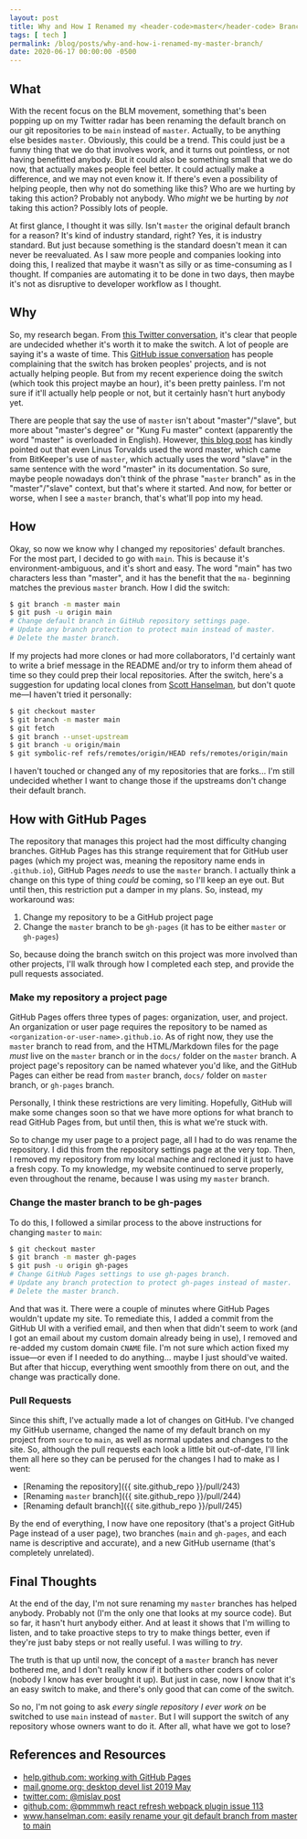 ```yaml
---
layout: post
title: Why and How I Renamed my <header-code>master</header-code> Branch
tags: [ tech ]
permalink: /blog/posts/why-and-how-i-renamed-my-master-branch/
date: 2020-06-17 00:00:00 -0500
---
```


## What

With the recent focus on the BLM movement, something that's been popping up on my Twitter radar has been renaming the default branch on our git repositories to be `main` instead of `master`. Actually, to be anything else besides `master`. Obviously, this could be a trend. This could just be a funny thing that we do that involves work, and it turns out pointless, or not having benefitted anybody. But it could also be something small that we do now, that actually makes people feel better. It could actually make a difference, and we may not even know it. If there's even a possibility of helping people, then why not do something like this? Who are we hurting by taking this action? Probably not anybody. Who _might_ we be hurting by _not_ taking this action? Possibly lots of people.

At first glance, I thought it was silly. Isn't `master` the original default branch for a reason? It's kind of industry standard, right? Yes, it is industry standard. But just because something is the standard doesn't mean it can never be reevaluated. As I saw more people and companies looking into doing this, I realized that maybe it wasn't as silly or as time-consuming as I thought. If companies are automating it to be done in two days, then maybe it's not as disruptive to developer workflow as I thought.

## Why

So, my research began. From [this Twitter conversation](https://twitter.com/mislav/status/1270388510684598272), it's clear that people are undecided whether it's worth it to make the switch. A lot of people are saying it's a waste of time. This [GitHub issue conversation](https://github.com/pmmmwh/react-refresh-webpack-plugin/issues/113) has people complaining that the switch has broken peoples' projects, and is not actually helping people. But from my recent experience doing the switch (which took this project maybe an hour), it's been pretty painless. I'm not sure if it'll actually help people or not, but it certainly hasn't hurt anybody yet.

There are people that say the use of `master` isn't about "master"/"slave", but more about "master's degree" or "Kung Fu master" context (apparently the word "master" is overloaded in English). However, [this blog post](https://mail.gnome.org/archives/desktop-devel-list/2019-May/msg00066.html) has kindly pointed out that even Linus Torvalds used the word master, which came from BitKeeper's use of `master`, which actually uses the word "slave" in the same sentence with the word "master" in its documentation. So sure, maybe people nowadays don't think of the phrase "`master` branch" as in the "master"/"slave" context, but that's where it started. And now, for better or worse, when I see a `master` branch, that's what'll pop into my head.

## How

Okay, so now we know why I changed my repositories' default branches. For the most part, I decided to go with `main`. This is because it's environment-ambiguous, and it's short and easy. The word "main" has two characters less than "master", and it has the benefit that the `ma-` beginning matches the previous `master` branch. How I did the switch:

```bash
$ git branch -m master main
$ git push -u origin main
# Change default branch in GitHub repository settings page.
# Update any branch protection to protect main instead of master.
# Delete the master branch.
```

If my projects had more clones or had more collaborators, I'd certainly want to write a brief message in the README and/or try to inform them ahead of time so they could prep their local repositories. After the switch, here's a suggestion for updating local clones from [Scott Hanselman](https://www.hanselman.com/blog/EasilyRenameYourGitDefaultBranchFromMasterToMain.aspx), but don't quote me—I haven't tried it personally:

```bash
$ git checkout master
$ git branch -m master main
$ git fetch
$ git branch --unset-upstream
$ git branch -u origin/main
$ git symbolic-ref refs/remotes/origin/HEAD refs/remotes/origin/main
```

I haven't touched or changed any of my repositories that are forks... I'm still undecided whether I want to change those if the upstreams don't change their default branch.

## How with GitHub Pages

The repository that manages this project had the most difficulty changing branches. GitHub Pages has this strange requirement that for GitHub user pages (which my project was, meaning the repository name ends in `.github.io`), GitHub Pages _needs_ to use the `master` branch. I actually think a change on this type of thing _could_ be coming, so I'll keep an eye out. But until then, this restriction put a damper in my plans. So, instead, my workaround was:

1. Change my repository to be a GitHub project page
2. Change the `master` branch to be `gh-pages` (it has to be either `master` or `gh-pages`)

So, because doing the branch switch on this project was more involved than other projects, I'll walk through how I completed each step, and provide the pull requests associated.

### Make my repository a project page

GitHub Pages offers three types of pages: organization, user, and project. An organization or user page requires the repository to be named as `<organization-or-user-name>.github.io`. As of right now, they use the `master` branch to read from, and the HTML/Markdown files for the page _must_ live on the `master` branch or in the `docs/` folder on the `master` branch. A project page's repository can be named whatever you'd like, and the GitHub Pages can either be read from `master` branch, `docs/` folder on `master` branch, or `gh-pages` branch.

Personally, I think these restrictions are very limiting. Hopefully, GitHub will make some changes soon so that we have more options for what branch to read GitHub Pages from, but until then, this is what we're stuck with.

So to change my user page to a project page, all I had to do was rename the repository. I did this from the repository settings page at the very top. Then, I removed my repository from my local machine and recloned it just to have a fresh copy. To my knowledge, my website continued to serve properly, even throughout the rename, because I was using my `master` branch.

### Change the <header-code>master</header-code> branch to be <header-code>gh-pages</header-code>

To do this, I followed a similar process to the above instructions for changing `master` to `main`:

```bash
$ git checkout master
$ git branch -m master gh-pages
$ git push -u origin gh-pages
# Change GitHub Pages settings to use gh-pages branch.
# Update any branch protection to protect gh-pages instead of master.
# Delete the master branch.
```

And that was it. There were a couple of minutes where GitHub Pages wouldn't update my site. To remediate this, I added a commit from the GitHub UI with a verified email, and then when that didn't seem to work (and I got an email about my custom domain already being in use), I removed and re-added my custom domain `CNAME` file. I'm not sure which action fixed my issue—or even if I needed to do anything... maybe I just should've waited. But after that hiccup, everything went smoothly from there on out, and the change was practically done.

### Pull Requests

Since this shift, I've actually made a lot of changes on GitHub. I've changed my GitHub username, changed the name of my default branch on my project from `source` to `main`, as well as normal updates and changes to the site. So, although the pull requests each look a little bit out-of-date, I'll link them all here so they can be perused for the changes I had to make as I went:

* [Renaming the repository]({{ site.github_repo }}/pull/243)
* [Renaming `master` branch]({{ site.github_repo }}/pull/244)
* [Renaming default branch]({{ site.github_repo }}/pull/245)

By the end of everything, I now have one repository (that's a project GitHub Page instead of a user page), two branches (`main` and `gh-pages`, and each name is descriptive and accurate), and a new GitHub username (that's completely unrelated).

## Final Thoughts

At the end of the day, I'm not sure renaming my `master` branches has helped anybody. Probably not (I'm the only one that looks at my source code). But so far, it hasn't hurt anybody either. And at least it shows that I'm willing to listen, and to take proactive steps to try to make things better, even if they're just baby steps or not really useful. I was willing to _try_.

The truth is that up until now, the concept of a `master` branch has never bothered me, and I don't really know if it bothers other coders of color (nobody I know has ever brought it up). But just in case, now I know that it's an easy switch to make, and there's only good that can come of the switch.

So no, I'm not going to ask _every single repository I ever work on_ be switched to use `main` instead of `master`. But I will support the switch of any repository whose owners want to do it. After all, what have we got to lose?

## References and Resources
* [help.github.com: working with GitHub Pages](https://help.github.com/en/github/working-with-github-pages/about-github-pages)
* [mail.gnome.org: desktop devel list 2019 May](https://mail.gnome.org/archives/desktop-devel-list/2019-May/msg00066.html)
* [twitter.com: @mislav post](https://twitter.com/mislav/status/1270388510684598272)
* [github.com: @pmmmwh react refresh webpack plugin issue 113](https://github.com/pmmmwh/react-refresh-webpack-plugin/issues/113)
* [www.hanselman.com: easily rename your git default branch from master to main](https://www.hanselman.com/blog/EasilyRenameYourGitDefaultBranchFromMasterToMain.aspx)
